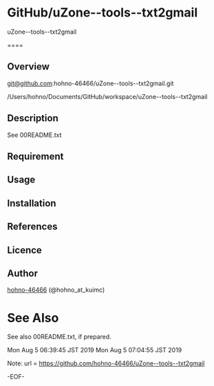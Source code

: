
# GitHub/uZone--tools--txt2gmail

uZone--tools--txt2gmail

====

## Overview

git@github.com:hohno-46466/uZone--tools--txt2gmail.git

/Users/hohno/Documents/GitHub/workspace/uZone--tools--txt2gmail

## Description

See 00README.txt

## Requirement


## Usage


## Installation


## References


## Licence


## Author

[hohno-46466](https://github.com/hohno-46466) (@hohno_at_kuimc)

# See Also

See also 00README.txt, if prepared.

Mon Aug  5 06:39:45 JST 2019
Mon Aug  5 07:04:55 JST 2019

Note: 	url = https://github.com/hohno-46466/uZone--tools--txt2gmail

-EOF-

